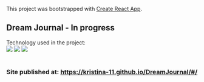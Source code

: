 This project was bootstrapped with [Create React App](https://github.com/facebook/create-react-app).

## Dream Journal - In progress

Technology used in the project: <br/>
![](https://img.shields.io/badge/React-Redux-brightgreen)
![](https://img.shields.io/badge/TypeScript-blue)
![](https://img.shields.io/badge/CSS-SCSS-ff69b4)
<br/><br/>

### Site published at: https://kristina-11.github.io/DreamJournal/#/
